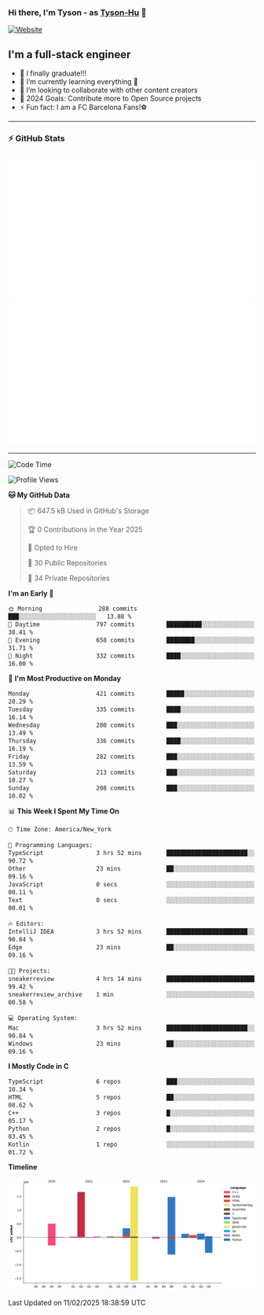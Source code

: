 ### Hi there, I'm Tyson - as [Tyson-Hu][website] 👋

[![Website](https://img.shields.io/website?label=Tianzhe.me&style=for-the-badge&url=https%3A%2F%2Ftianzhe.me)](https://tianzhe.me)


## I'm a full-stack engineer

- 🔭 I finally graduate!!!
- 🌱 I’m currently learning everything 🤣
- 👯 I’m looking to collaborate with other content creators
- 🥅 2024 Goals: Contribute more to Open Source projects
- ⚡ Fun fact: I am a FC Barcelona Fans!⚽️

---

### ⚡️ GitHub Stats
![](https://raw.githubusercontent.com/Tyson-Hu/github-stats-card/master/generated/overview.svg)
![](https://raw.githubusercontent.com/Tyson-Hu/github-stats-card/master/generated/languages.svg)

---

<!--START_SECTION:waka-->
![Code Time](http://img.shields.io/badge/Code%20Time-302%20hrs%2049%20mins-blue)

![Profile Views](http://img.shields.io/badge/Profile%20Views-0-blue)

**🐱 My GitHub Data** 

> 📦 647.5 kB Used in GitHub's Storage 
 > 
> 🏆 0 Contributions in the Year 2025
 > 
> 💼 Opted to Hire
 > 
> 📜 30 Public Repositories 
 > 
> 🔑 34 Private Repositories 
 > 
**I'm an Early 🐤** 

```text
🌞 Morning                288 commits         ███░░░░░░░░░░░░░░░░░░░░░░   13.88 % 
🌆 Daytime                797 commits         ██████████░░░░░░░░░░░░░░░   38.41 % 
🌃 Evening                658 commits         ████████░░░░░░░░░░░░░░░░░   31.71 % 
🌙 Night                  332 commits         ████░░░░░░░░░░░░░░░░░░░░░   16.00 % 
```
📅 **I'm Most Productive on Monday** 

```text
Monday                   421 commits         █████░░░░░░░░░░░░░░░░░░░░   20.29 % 
Tuesday                  335 commits         ████░░░░░░░░░░░░░░░░░░░░░   16.14 % 
Wednesday                280 commits         ███░░░░░░░░░░░░░░░░░░░░░░   13.49 % 
Thursday                 336 commits         ████░░░░░░░░░░░░░░░░░░░░░   16.19 % 
Friday                   282 commits         ███░░░░░░░░░░░░░░░░░░░░░░   13.59 % 
Saturday                 213 commits         ███░░░░░░░░░░░░░░░░░░░░░░   10.27 % 
Sunday                   208 commits         ███░░░░░░░░░░░░░░░░░░░░░░   10.02 % 
```


📊 **This Week I Spent My Time On** 

```text
🕑︎ Time Zone: America/New_York

💬 Programming Languages: 
TypeScript               3 hrs 52 mins       ███████████████████████░░   90.72 % 
Other                    23 mins             ██░░░░░░░░░░░░░░░░░░░░░░░   09.16 % 
JavaScript               0 secs              ░░░░░░░░░░░░░░░░░░░░░░░░░   00.11 % 
Text                     0 secs              ░░░░░░░░░░░░░░░░░░░░░░░░░   00.01 % 

🔥 Editors: 
IntelliJ IDEA            3 hrs 52 mins       ███████████████████████░░   90.84 % 
Edge                     23 mins             ██░░░░░░░░░░░░░░░░░░░░░░░   09.16 % 

🐱‍💻 Projects: 
sneakerreview            4 hrs 14 mins       █████████████████████████   99.42 % 
sneakerreview_archive    1 min               ░░░░░░░░░░░░░░░░░░░░░░░░░   00.58 % 

💻 Operating System: 
Mac                      3 hrs 52 mins       ███████████████████████░░   90.84 % 
Windows                  23 mins             ██░░░░░░░░░░░░░░░░░░░░░░░   09.16 % 
```

**I Mostly Code in C** 

```text
TypeScript               6 repos             ███░░░░░░░░░░░░░░░░░░░░░░   10.34 % 
HTML                     5 repos             ██░░░░░░░░░░░░░░░░░░░░░░░   08.62 % 
C++                      3 repos             █░░░░░░░░░░░░░░░░░░░░░░░░   05.17 % 
Python                   2 repos             █░░░░░░░░░░░░░░░░░░░░░░░░   03.45 % 
Kotlin                   1 repo              ░░░░░░░░░░░░░░░░░░░░░░░░░   01.72 % 
```



**Timeline**

![Lines of Code chart](https://raw.githubusercontent.com/Tyson-Hu/Tyson-Hu/main/assets/bar_graph.png)


 Last Updated on 11/02/2025 18:38:59 UTC
<!--END_SECTION:waka-->


[website]: https://github.com/Tyson-Hu
